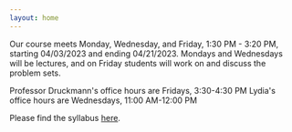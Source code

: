 ```yaml
---
layout: home
---
```

Our course meets Monday, Wednesday, and Friday, 1:30 PM - 3:20 PM, starting 04/03/2023 and ending 04/21/2023. Mondays and Wednesdays will be lectures, and on Friday students will work on and discuss the problem sets.

Professor Druckmann's office hours are Fridays, 3:30-4:30 PM
Lydia's office hours are Wednesdays, 11:00 AM-12:00 PM

Please find the syllabus [here](static_files/nepr_208_syllabus_2023.pdf).
